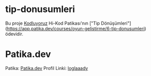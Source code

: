 # tip-donusumleri

Bu proje [Kodluyoruz](https://www.kodluyoruz.org) Hi-Kod Patikası'nın ["Tip Dönüşümleri"] (https://app.patika.dev/courses/oyun-gelistirme/6-tip-donusumleri) ödevidir.

# Patika.dev
Patika: [Patika.dev](https://www.patika.dev/tr)
Profil Linki: [loglaaady](https://app.patika.dev/loglaaady)
